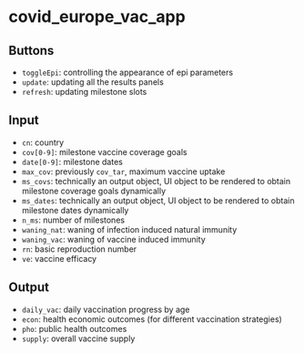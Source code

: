 
# covid_europe_vac_app
## Buttons
- `toggleEpi`: controlling the appearance of epi parameters
- `update`: updating all the results panels
- `refresh`: updating milestone slots

## Input
- `cn`: country
- `cov[0-9]`: milestone vaccine coverage goals
- `date[0-9]`: milestone dates
- `max_cov`: previously `cov_tar`, maximum vaccine uptake
- `ms_covs`: technically an output object, UI object to be rendered to obtain milestone coverage goals dynamically
- `ms_dates`: technically an output object, UI object to be rendered to obtain milestone dates dynamically
- `n_ms`: number of milestones
- `waning_nat`: waning of infection induced natural immunity
- `waning_vac`: waning of vaccine induced immunity
- `rn`: basic reproduction number
- `ve`: vaccine efficacy

## Output
- `daily_vac`: daily vaccination progress by age
- `econ`: health economic outcomes (for different vaccination strategies) 
- `pho`: public health outcomes
- `supply`: overall vaccine supply